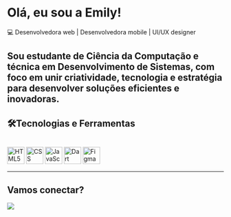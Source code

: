 # Olá, eu sou a Emily!  

💻 Desenvolvedora web | Desenvolvedora mobile | UI/UX designer

Sou estudante de **Ciência da Computação** e técnica em **Desenvolvimento de Sistemas**, com foco em unir **criatividade, tecnologia e estratégia** para desenvolver soluções eficientes e inovadoras. 
---

## 🛠Tecnologias e Ferramentas  

<div style="display: inline_block"><br>
<img alt="HTML5" width="40" height="40" src="https://cdn.jsdelivr.net/gh/devicons/devicon/icons/html5/html5-original.svg">
<img alt="CSS" width="40" height="40" src="https://cdn.jsdelivr.net/gh/devicons/devicon/icons/css3/css3-original.svg" />
<img alt="JavaScript" width="40" height="40" src="https://cdn.jsdelivr.net/gh/devicons/devicon/icons/javascript/javascript-original.svg">
<img alt="Dart" width="40" height="40" src="https://cdn.jsdelivr.net/gh/devicons/devicon/icons/dart/dart-original.svg" />
<img alt="Figma" width="40" height="40" src="https://cdn.jsdelivr.net/gh/devicons/devicon/icons/figma/figma-original.svg" />
</div>  

---

## Vamos conectar?  

<div>
<a href="https://www.linkedin.com/in/emilyaugusto/" target="_blank"> 
  <img src="https://img.shields.io/badge/LinkedIn-0077B5?style=for-the-badge&logo=linkedin&logoColor=white" target="_blank"> 
</a>
</div>


